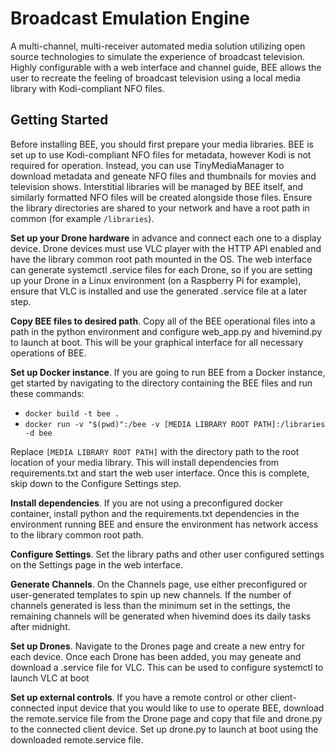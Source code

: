 # Broadcast Emulation Engine
A multi-channel, multi-receiver automated media solution utilizing open source technologies to simulate the experience of broadcast television. Highly configurable with a web interface and channel guide, BEE allows the user to recreate the feeling of broadcast television using a local media library with Kodi-compliant NFO files.

## Getting Started
Before installing BEE, you should first prepare your media libraries. BEE is set up to use Kodi-compliant NFO files for metadata, however Kodi is not required for operation. Instead, you can use TinyMediaManager to download metadata and geneate NFO files and thumbnails for movies and television shows. Interstitial libraries will be managed by BEE itself, and similarly formatted NFO files will be created alongside those files. Ensure the library directories are shared to your network and have a root path in common (for example ```/libraries```).

**Set up your Drone hardware** in advance and connect each one to a display device. Drone devices must use VLC player with the HTTP API enabled and have the library common root path mounted in the OS. The web interface can generate systemctl .service files for each Drone, so if you are setting up your Drone in a Linux environment (on a Raspberry Pi for example), ensure that VLC is installed and use the generated .service file at a later step. 

**Copy BEE files to desired path**. Copy all of the BEE operational files into a path in the python environment and configure web_app.py and hivemind.py to launch at boot. This will be your graphical interface for all necessary operations of BEE.

**Set up Docker instance**. If you are going to run BEE from a Docker instance, get started by navigating to the directory containing the BEE files and run these commands:

* `docker build -t bee .`
* `docker run -v "$(pwd)":/bee -v [MEDIA LIBRARY ROOT PATH]:/libraries -d bee`

Replace `[MEDIA LIBRARY ROOT PATH]` with the directory path to the root location of your media library. This will install dependencies from requirements.txt and start the web user interface. Once this is complete, skip down to the Configure Settings step.

**Install dependencies**. If you are not using a preconfigured docker container, install python and the requirements.txt dependencies in the environment running BEE and ensure the environment has network access to the library common root path. 

**Configure Settings**. Set the library paths and other user configured settings on the Settings page in the web interface.

**Generate Channels**. On the Channels page, use either preconfigured or user-generated templates to spin up new channels. If the number of channels generated is less than the minimum set in the settings, the remaining channels will be generated when hivemind does its daily tasks after midnight.

**Set up Drones**. Navigate to the Drones page and create a new entry for each device. Once each Drone has been added, you may geneate and download a .service file for VLC. This can be used to configure systemctl to launch VLC at boot

**Set up external controls**. If you have a remote control or other client-connected input device that you would like to use to operate BEE, download the remote.service file from the Drone page and copy that file and drone.py to the connected client device. Set up drone.py to launch at boot using the downloaded remote.service file.
